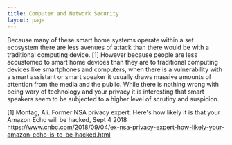 ```yaml
---
title: Computer and Network Security
layout: page
---
```


Because many of these smart home systems operate within a set ecosystem there are less avenues of attack than there would be with a traditional computing device. [1] However because people are less accustomed to smart home devices than they are to traditional computing devices like smartphones and computers, when there is a vulnerability with a smart assistant or smart speaker it usually draws massive amounts of attention from the media and the public. While there is nothing wrong with being wary of technology and your privacy it is interesting that smart speakers seem to be subjected to a higher level of scrutiny and suspicion.

[1] Montag, Ali. Former NSA privacy expert: Here's how likely it is that your Amazon Echo will be hacked, Sept 4 2018 <https://www.cnbc.com/2018/09/04/ex-nsa-privacy-expert-how-likely-your-amazon-echo-is-to-be-hacked.html>
